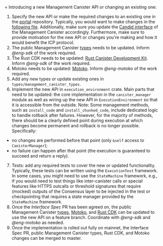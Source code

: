 = Introducing a new Management Canister API or changing an existing one:

1. Specify the new API or make the required changes to an existing one in the [portal](https://github.com/dfinity/portal) repository. Typically, you would want to make changes in the [following file](https://github.com/dfinity/portal/blob/master/docs/references/ic-interface-spec.md). Additionally, make sure you update the [Candid interface](https://github.com/dfinity/portal/blob/master/docs/references/_attachments/ic.did) of the Management Canister accordingly. Furthermore, make sure to provide motivation for the new API or changes you're making and how it would benefit the ICP protocol.
2. The public Management Canister [types](https://crates.io/crates/ic-management-canister-types) needs to be updated. Inform *@eng-sdk* of the work required.
3. The Rust CDK needs to be updated: [Rust Canister Development Kit](https://github.com/dfinity/cdk-rs). Inform *@eng-sdk* of the work required.
4. Motoko needs to be updated: [Motoko](https://github.com/dfinity/motoko). Inform *@eng-motoko* of the work required.
5. Add any new types or update existing ones in `types/management_canister_types`.
6. Implement the new API in `execution_environment` crate. Main parts that need to be updated: the core implementation in the `canister_manager` module as well as wiring up the new API in `ExecutionEnvironment` so that it is accessible from the outside.
Note: Some management methods, such as `install_code` and `install_chunked_code`, include dedicated logic to handle rollback after failures. However, for the majority of methods, there should be a clearly defined point during execution at which changes become permanent and rollback is no longer possible. Specifically:
  - no changes are performed before that point (only `&self` access to `CanisterManager`);
  - no failure can happen after that point (the execution is guaranteed to succeed and return a reply).
7. Tests: add any required tests to cover the new or updated functionality. Typically, these tests can be written using the `ExecutionTest` framework. In some cases, you might need to use the `StateMachine` framework, e.g., if you would need to test things like inter-canister calls or special features like HTTPS outcalls or threshold signatures that require (mocked) outputs of the Consensus layer to be injected in the test or checkpointing that requires a state manager provided by the `StateMachine` framework.
8. Once the *Interface Spec* PR has been agreed on, the public Management Canister [types](https://crates.io/crates/ic-management-canister-types), [Motoko](https://github.com/dfinity/motoko), and [Rust CDK](https://github.com/dfinity/cdk-rs) can be updated to use the new API on a feature branch. Coordinate with *@eng-sdk* and *@eng-motoko* as needed.
9. Once the implementation is rolled out fully on mainnet, the Interface Spec PR, public Management Canister types, Rust CDK, and Motoko changes can be merged to master.

